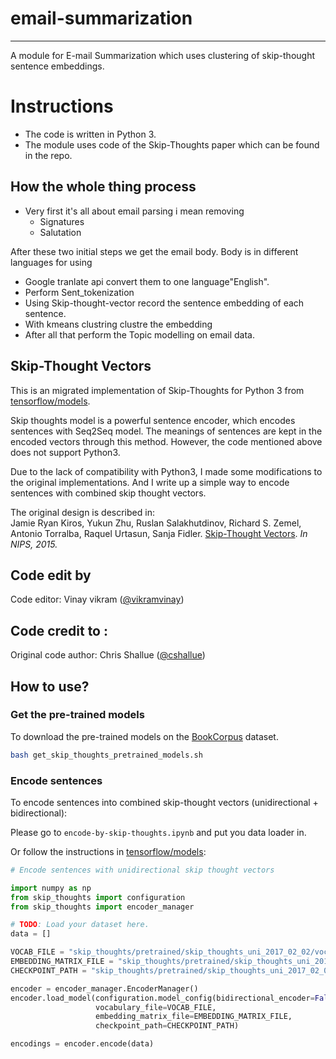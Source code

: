 # email-summarization
---
A module for E-mail Summarization which uses clustering of skip-thought sentence embeddings.

# Instructions
- The code is written in Python 3.
- The module uses code of the Skip-Thoughts paper which can be found in the repo.
## How the whole thing process
- Very first it's all about email parsing i mean removing 
  - Signatures
  - Salutation
  
After these two initial steps we get the email body. Body is in different languages for using
- Google tranlate api convert them to one language"English".
- Perform Sent_tokenization 
- Using Skip-thought-vector record the sentence embedding of each sentence.
- With kmeans clustring clustre the embedding 
- After all that perform the Topic modelling on email data.

## Skip-Thought Vectors

This is an migrated implementation of Skip-Thoughts for Python 3 from [tensorflow/models](https://github.com/tensorflow/models/tree/master/research/skip_thoughts).

Skip thoughts model is a powerful sentence encoder, which encodes sentences with Seq2Seq model. 
The meanings of sentences are kept in the encoded vectors through this method. 
However, the code mentioned above does not support Python3.

Due to the lack of compatibility with Python3, I made some modifications to the original implementations. 
And I write up a simple way to encode sentences with combined skip thought vectors.

The original design is described in:  
Jamie Ryan Kiros, Yukun Zhu, Ruslan Salakhutdinov, Richard S. Zemel,
Antonio Torralba, Raquel Urtasun, Sanja Fidler.
[Skip-Thought Vectors](https://papers.nips.cc/paper/5950-skip-thought-vectors.pdf).
*In NIPS, 2015.*


## Code edit by 

Code editor: Vinay vikram ([@vikramvinay](https://github.com/AIVenture0))

## Code credit to : 
Original code author: Chris Shallue ([@cshallue](https://github.com/cshallue))


## How to use?

### Get the pre-trained models

To download the pre-trained models on the [BookCorpus](http://yknzhu.wixsite.com/mbweb) dataset.

```bash
bash get_skip_thoughts_pretrained_models.sh
```

### Encode sentences

To encode sentences into combined skip-thought vectors (unidirectional + bidirectional):

Please go to ```encode-by-skip-thoughts.ipynb``` and put you data loader in.

Or follow the instructions in [tensorflow/models](https://github.com/tensorflow/models/tree/master/research/skip_thoughts):

```python
# Encode sentences with unidirectional skip thought vectors

import numpy as np
from skip_thoughts import configuration
from skip_thoughts import encoder_manager

# TODO: Load your dataset here.
data = []

VOCAB_FILE = "skip_thoughts/pretrained/skip_thoughts_uni_2017_02_02/vocab.txt"
EMBEDDING_MATRIX_FILE = "skip_thoughts/pretrained/skip_thoughts_uni_2017_02_02/embeddings.npy"
CHECKPOINT_PATH = "skip_thoughts/pretrained/skip_thoughts_uni_2017_02_02/model.ckpt-501424"

encoder = encoder_manager.EncoderManager()
encoder.load_model(configuration.model_config(bidirectional_encoder=False),
                   vocabulary_file=VOCAB_FILE,
                   embedding_matrix_file=EMBEDDING_MATRIX_FILE,
                   checkpoint_path=CHECKPOINT_PATH)

encodings = encoder.encode(data)
```

